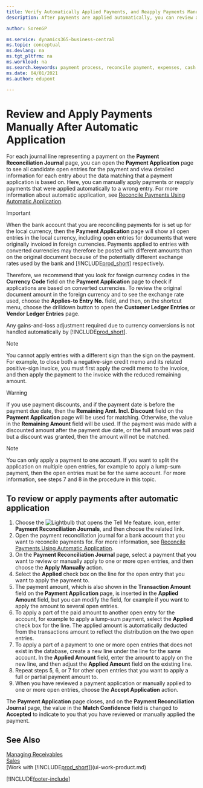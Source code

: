 ```yaml
---
title: Verify Automatically Applied Payments, and Reapply Payments Manually | Microsoft Docs
description: After payments are applied automatically, you can review all the entries for a payment and manually reapply those that were applied incorrectly.

author: SorenGP

ms.service: dynamics365-business-central
ms.topic: conceptual
ms.devlang: na
ms.tgt_pltfrm: na
ms.workload: na
ms.search.keywords: payment process, reconcile payment, expenses, cash receipts
ms.date: 04/01/2021
ms.author: edupont

---
```

# Review and Apply Payments Manually After Automatic Application
For each journal line representing a payment on the **Payment Reconciliation Journal** page, you can open the **Payment Application** page to see all candidate open entries for the payment and view detailed information for each entry about the data matching that a payment application is based on. Here, you can manually apply payments or reapply payments that were applied automatically to a wrong entry. For more information about automatic application, see [Reconcile Payments Using Automatic Application](receivables-how-reconcile-payments-auto-application.md).

> [!IMPORTANT]  
>   When the bank account that you are reconciling payments for is set up for the local currency, then the **Payment Application** page will show all open entries in the local currency, including open entries for documents that were originally invoiced in foreign currencies. Payments applied to entries with converted currencies may therefore be posted with different amounts than on the original document because of the potentially different exchange rates used by the bank and [!INCLUDE[prod_short](includes/prod_short.md)] respectively.

Therefore, we recommend that you look for foreign currency codes in the **Currency Code** field on the **Payment Application** page to check if applications are based on converted currencies. To review the original document amount in the foreign currency and to see the exchange rate used, choose the **Applies-to Entry No.** field, and then, on the shortcut menu, choose the drilldown button to open the **Customer Ledger Entries** or **Vendor Ledger Entries** page.

Any gains-and-loss adjustment required due to currency conversions is not handled automatically by [!INCLUDE[prod_short](includes/prod_short.md)].

> [!NOTE]  
>   You cannot apply entries with a different sign than the sign on the payment. For example, to close both a negative-sign credit memo and its related positive-sign invoice, you must first apply the credit memo to the invoice, and then apply the payment to the invoice with the reduced remaining amount.

> [!WARNING]  
>   If you use payment discounts, and if the payment date is before the payment due date, then the **Remaining Amt. Incl. Discount** field on the **Payment Application** page will be used for matching. Otherwise, the value in the **Remaining Amount** field will be used. If the payment was made with a discounted amount after the payment due date, or the full amount was paid but a discount was granted, then the amount will not be matched.

> [!NOTE]  
>   You can only apply a payment to one account. If you want to split the application on multiple open entries, for example to apply a lump-sum payment, then the open entries must be for the same account. For more information, see steps 7 and 8 in the procedure in this topic.

## To review or apply payments after automatic application
1. Choose the ![Lightbulb that opens the Tell Me feature.](media/ui-search/search_small.png "Tell me what you want to do") icon, enter **Payment Reconciliation Journals**, and then choose the related link.
2. Open the payment reconciliation journal for a bank account that you want to reconcile payments for. For more information, see [Reconcile Payments Using Automatic Application](receivables-how-reconcile-payments-auto-application.md).
3. On the **Payment Reconciliation Journal** page, select a payment that you want to review or manually apply to one or more open entries, and then choose the **Apply Manually** action.
4. Select the **Applied** check box on the line for the open entry that you want to apply the payment to.
5. The payment amount, which is also shown in the **Transaction Amount** field on the **Payment Application** page, is inserted in the **Applied Amount** field, but you can modify the field, for example if you want to apply the amount to several open entries.
6. To apply a part of the paid amount to another open entry for the account, for example to apply a lump-sum payment, select the **Applied** check box for the line. The applied amount is automatically deducted from the transactions amount to reflect the distribution on the two open entries.
7. To apply a part of a payment to one or more open entries that does not exist in the database, create a new line under the line for the same account. In the **Applied Amount** field, enter the amount to apply on the new line, and then adjust the **Applied Amount** field on the existing line.
8. Repeat steps 5, 6, or 7 for other open entries that you want to apply a full or partial payment amount to.
9. When you have reviewed a payment application or manually applied to one or more open entries, choose the **Accept Application** action.

The **Payment Application** page  closes, and on the **Payment Reconciliation Journal** page, the value in the **Match Confidence** field is changed to **Accepted** to indicate to you that you have reviewed or manually applied the payment.

## See Also
[Managing Receivables](receivables-manage-receivables.md)  
[Sales](sales-manage-sales.md)  
[Work with [!INCLUDE[prod_short](includes/prod_short.md)]](ui-work-product.md)


[!INCLUDE[footer-include](includes/footer-banner.md)]